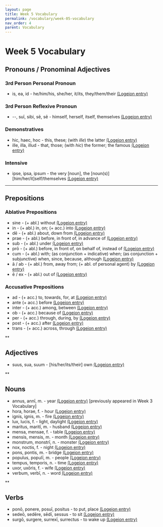 ```yaml
---
layout: page
title: Week 5 Vocabulary
permalink: /vocabulary/week-05-vocabulary
nav_order: 4
parent: Vocabulary
---
```


# Week 5 Vocabulary

## Pronouns / Pronominal Adjectives

### 3rd Person Personal Pronoun

* is, ea, id - he/him/his, she/her, it/its, they/them/their [(Logeion entry)](https://logeion.uchicago.edu/is)

### 3rd Person Reflexive Pronoun

* --, suī, sibi, sē, sē - himself, herself, itself, themselves [(Logeion entry)](https://logeion.uchicago.edu/sui)

### Demonstratives

* hic, haec, hoc - this, these; (with *ille*) the latter [(Logeion entry)](https://logeion.uchicago.edu/hic)
* ille, illa, illud - that, those; (with *hic*) the former; the famous [(Logeion entry)](https://logeion.uchicago.edu/ille)

### Intensive

* ipse, ipsa, ipsum - the very [noun], the [noun(s)] [him/her/it]self/themselves [(Logeion entry)](https://logeion.uchicago.edu/ipse)

***

## Prepositions

### Ablative Prepositions

* sine - (+ abl.) without [(Logeion entry)](https://logeion.uchicago.edu/sine)
* in - (+ abl.) in, on; (+ acc.) into [(Logeion entry)](https://logeion.uchicago.edu/in)
* dē - (+ abl.) about, down from [(Logeion entry)](https://logeion.uchicago.edu/de)
* prae - (+ abl.) before, in front of, in advance of [(Logeion entry)](https://logeion.uchicago.edu/prae)
* sub - (+ abl.) under [(Logeion entry)](https://logeion.uchicago.edu/sub)
* prō - (+ abl.) before, in front of, on behalf of, instead of [(Logeion entry)](https://logeion.uchicago.edu/pro)
* cum - (+ abl.) with; (as conjunction + indicative) when; (as conjunction + subjunctive) when, since, because, although [(Logeion entry)](https://logeion.uchicago.edu/cum)
* ā / ab - (+ abl.) from, away from; (+ abl. of personal agent) by [(Logeion entry)](https://logeion.uchicago.edu/ab)
* ē / ex - (+ abl.) out of [(Logeion entry)](https://logeion.uchicago.edu/ex)

### Accusative Prepositions

* ad - (+ acc.) to, towards, for, at [(Logeion entry)](https://logeion.uchicago.edu/ad)
* ante (+ acc.) before [(Logeion entry)](https://logeion.uchicago.edu/ante)
* inter - (+ acc.) among, between [(Logeion entry)](https://logeion.uchicago.edu/inter)
* ob - (+ acc.) because of [(Logeion entry)](https://logeion.uchicago.edu/ob)
* per - (+ acc.) through, during, by [(Logeion entry)](https://logeion.uchicago.edu/per)
* post - (+ acc.) after [(Logeion entry)](https://logeion.uchicago.edu/post)
* trans - (+ acc.) across, through [(Logeion entry)](https://logeion.uchicago.edu/trans)

**

## Adjectives

* suus, sua, suum - [his/her/its/their] own [(Logeion entry)](https://logeion.uchicago.edu/suus)

**

## Nouns

* annus, annī, m. - year [(Logeion entry)](https://logeion.uchicago.edu/annus) [previously appeared in Week 3 Vocabulary]
* hora, horae, f. - hour [(Logeion entry)](https://logeion.uchicago.edu/hora)
* ignis, ignis, m. - fire [(Logeion entry)](https://logeion.uchicago.edu/ignis)
* lux, lucis, f. - light, daylight [(Logeion entry)](https://logeion.uchicago.edu/lux)
* maritus, maritī, m. - husband [(Logeion entry)](https://logeion.uchicago.edu/maritus)
* mensa, mensae, f. - table [(Logeion entry)](https://logeion.uchicago.edu/mensa)
* mensis, mensis, m. - month [(Logeion entry)](https://logeion.uchicago.edu/mensis)
* monstrum, monstrī, n. - monster [(Logeion entry)](https://logeion.uchicago.edu/monstrum)
* nox, noctis, f. - night [(Logeion entry)](https://logeion.uchicago.edu/nox)
* pons, pontis, m. - bridge [(Logeion entry)](https://logeion.uchicago.edu/pons)
* populus, populī, m. - people [(Logeion entry)](https://logeion.uchicago.edu/populus)
* tempus, temporis, n. - time [(Logeion entry)](https://logeion.uchicago.edu/tempus)
* uxor, uxōris, f. - wife [(Logeion entry)](https://logeion.uchicago.edu/uxor)
* verbum, verbī, n. - word [(Logeion entry)](https://logeion.uchicago.edu/verbum)

**

## Verbs

* ponō, ponere, posuī, positus - to put, place [(Logeion entry)](https://logeion.uchicago.edu/pono)
* sedeō, sedēre, sēdī, sessus - to sit [(Logeion entry)](https://logeion.uchicago.edu/sedeo)
* surgō, surgere, surrexī, surrectus - to wake up [(Logeion entry)](https://logeion.uchicago.edu/surgo)
